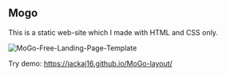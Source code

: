 ## Mogo

This is a static web-site which I made with HTML and CSS only.

![MoGo-Free-Landing-Page-Template](https://user-images.githubusercontent.com/8159055/83363721-35280280-a3a4-11ea-867d-f640df79345d.jpg)

Try demo: https://jackaj16.github.io/MoGo-layout/

